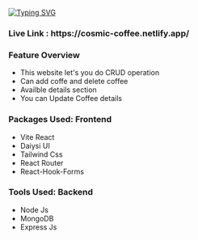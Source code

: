 [![Typing SVG](https://readme-typing-svg.herokuapp.com?font=Fira+Code&weight=500&size=33&pause=1000&width=435&lines=Hire+Spotlight;Apply+your+job;React+Application)](https://git.io/typing-svg)

<h3> Live Link : https://cosmic-coffee.netlify.app/ </h3>

<h3>Feature Overview</h3>


- This website let's you do CRUD operation
- Can add coffe and delete coffee
- Availble details section
- You can Update Coffee details


<h3>Packages Used: Frontend</h3>


- Vite React
- Daiysi UI
- Tailwind Css
- React Router
- React-Hook-Forms

<h3>Tools Used: Backend</h3>


- Node Js
- MongoDB
- Express Js


